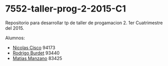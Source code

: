 # 7552-taller-prog-2-2015-C1
Repositorio para desarrollar tp de taller de progamacion 2. 1er Cuatrimestre del 2015.

Alumnos:
* [Nicolas Cisco](https://github.com/NickCis/) 94173
* [Rodrigo Burdet](https://github.com/rburdet) 93440
* [Matias Manzano](https://github.com/MatSebMan) 83425
